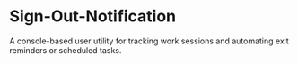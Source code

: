 # Sign-Out-Notification
A console-based user utility for tracking work sessions and automating exit reminders or scheduled tasks.
